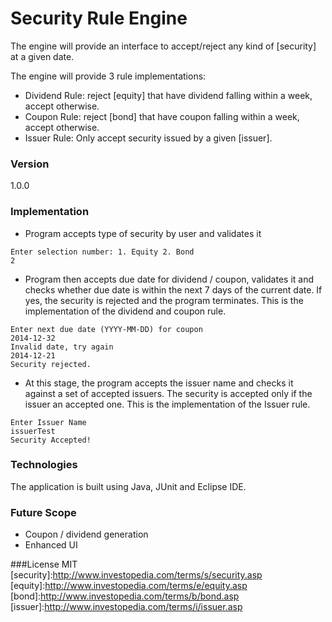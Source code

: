 # Security Rule Engine
The engine will provide an interface to accept/reject any kind of [security] at a given date.

The engine will provide 3 rule implementations:
- Dividend Rule: reject [equity] that have dividend falling within a week, accept otherwise.
- Coupon Rule: reject [bond] that have coupon falling within a week, accept otherwise.
- Issuer Rule: Only accept security issued by a given [issuer].

### Version
1.0.0
### Implementation
 - Program accepts type of security by user and validates it
```
Enter selection number: 1. Equity 2. Bond
2
```
 - Program then accepts due date for dividend / coupon, validates it and checks whether due date is within the next 7 days of the current date. If yes, the security is rejected and the program terminates. This is the implementation of the dividend and coupon rule.
```
Enter next due date (YYYY-MM-DD) for coupon
2014-12-32
Invalid date, try again
2014-12-21
Security rejected.
```
 - At this stage, the program accepts the issuer name and checks it against a set of accepted issuers. The security is accepted only if the issuer an accepted one. This is the implementation of the Issuer rule.
```
Enter Issuer Name
issuerTest
Security Accepted!
```

### Technologies
The application is built using Java, JUnit and Eclipse IDE.  
### Future Scope
 - Coupon / dividend generation 
 - Enhanced UI

###License
MIT
[security]:http://www.investopedia.com/terms/s/security.asp
[equity]:http://www.investopedia.com/terms/e/equity.asp
[bond]:http://www.investopedia.com/terms/b/bond.asp
[issuer]:http://www.investopedia.com/terms/i/issuer.asp
